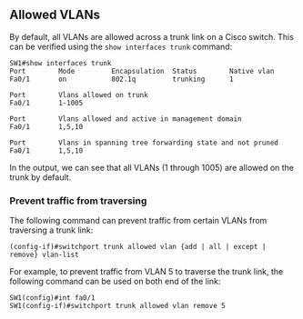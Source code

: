 ## Allowed VLANs

By default, all VLANs are allowed across a trunk link on a Cisco switch.
This can be verified using the `show interfaces trunk` command:

```
SW1#show interfaces trunk
Port        Mode         Encapsulation  Status        Native vlan
Fa0/1       on           802.1q         trunking      1

Port        Vlans allowed on trunk
Fa0/1       1-1005

Port        Vlans allowed and active in management domain
Fa0/1       1,5,10

Port        Vlans in spanning tree forwarding state and not pruned
Fa0/1       1,5,10
```

In the output, we can see that all VLANs (1 through 1005) are allowed on the trunk by default.

### Prevent traffic from traversing

The following command can prevent traffic from certain VLANs from traversing a trunk link:

`(config-if)#switchport trunk allowed vlan {add | all | except | remove} vlan-list`

For example, to prevent traffic from VLAN 5 to traverse the trunk link, the following command can be used on both end of the link:

```
SW1(config)#int fa0/1
SW1(config-if)#switchport trunk allowed vlan remove 5
```
